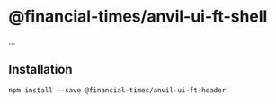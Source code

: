 # @financial-times/anvil-ui-ft-shell

...

## Installation

```
npm install --save @financial-times/anvil-ui-ft-header
```
